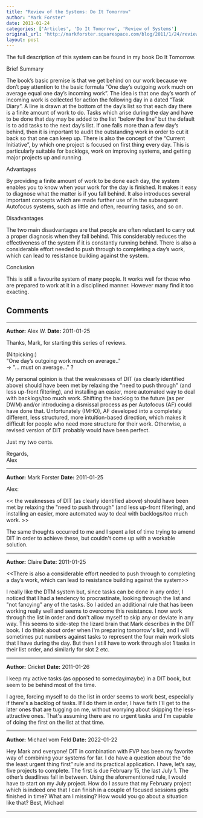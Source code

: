 ```yaml
---
title: "Review of the Systems: Do It Tomorrow"
author: "Mark Forster"
date: 2011-01-24
categories: ['Articles', 'Do It Tomorrow', 'Review of Systems']
original_url: "http://markforster.squarespace.com/blog/2011/1/24/review-of-the-systems-do-it-tomorrow.html"
layout: post
---
```


The full description of this system can be found in my book Do It Tomorrow.

Brief Summary

The book’s basic premise is that we get behind on our work because we don’t pay attention to the basic formula “One day’s outgoing work much on average equal one day’s incoming work”. The idea is that one day’s worth of incoming work is collected for action the following day in a dated “Task Diary”. A line is drawn at the bottom of the day’s list so that each day there is a finite amount of work to do. Tasks which arise during the day and have to be done that day may be added to the list “below the line” but the default is to add tasks to the next day’s list. If one falls more than a few day’s behind, then it is important to audit the outstanding work in order to cut it back so that one can keep up. There is also the concept of the “Current Initiative”, by which one project is focused on first thing every day. This is particularly suitable for backlogs, work on improving systems, and getting major projects up and running.

Advantages

By providing a finite amount of work to be done each day, the system enables you to know when your work for the day is finished. It makes it easy to diagnose what the matter is if you fall behind. It also introduces several important concepts which are made further use of in the subsequent Autofocus systems, such as little and often, recurring tasks, and so on.

Disadvantages

The two main disadvantages are that people are often reluctant to carry out a proper diagnosis when they fall behind. This considerably reduces the effectiveness of the system if it is constantly running behind. There is also a considerable effort needed to push through to completing a day’s work, which can lead to resistance building against the system.

Conclusion

This is still a favourite system of many people. It works well for those who are prepared to work at it in a disciplined manner. However many find it too exacting.


## Comments

---

**Author:** Alex W.
**Date:** 2011-01-25

Thanks, Mark, for starting this series of reviews.   
  
(Nitpicking:)   
"One day’s outgoing work much on average.."   
-> "... must on average..." ?  
  
My personal opinion is that the weaknesses of DIT (as clearly identified above) should have been met by relaxing the "need to push through" (and less up-front filtering), and installing an easier, more automated way to deal with backlogs/too much work. Shifting the backlog to the future (as per DWM) and/or introducing a dismissal process as per Autofocus (AF) could have done that. Unfortunately (IMHO), AF developed into a completely different, less structured, more intuition-based direction, which makes it difficult for people who need more structure for their work. Otherwise, a revised version of DIT probably would have been perfect.  
  
Just my two cents.   
  
Regards,   
Alex

---

**Author:** Mark Forster
**Date:** 2011-01-25

Alex:  
  
<< the weaknesses of DIT (as clearly identified above) should have been met by relaxing the "need to push through" (and less up-front filtering), and installing an easier, more automated way to deal with backlogs/too much work. >>  
  
The same thoughts occurred to me and I spent a lot of time trying to amend DIT in order to achieve these, but couldn't come up with a workable solution.

---

**Author:** Claire
**Date:** 2011-01-25

<<There is also a considerable effort needed to push through to completing a day’s work, which can lead to resistance building against the system>>  
  
I really like the DTM system but, since tasks can be done in any order, I noticed that I had a tendency to procrastinate, looking through the list and "not fancying" any of the tasks. So I added an additional rule that has been working really well and seems to overcome this resistance. I now work through the list in order and don't allow myself to skip any or deviate in any way. This seems to side-step the lizard brain that Mark describes in the DIT book. I do think about order when I'm preparing tomorrow's list, and I will sometimes put numbers against tasks to represent the four main work slots that I have during the day. But then I still have to work through slot 1 tasks in their list order, and similarly for slot 2 etc.

---

**Author:** Cricket
**Date:** 2011-01-26

I keep my active tasks (as opposed to someday/maybe) in a DIT book, but seem to be behind most of the time.  
  
I agree, forcing myself to do the list in order seems to work best, especially if there's a backlog of tasks. If I do them in order, I have faith I'll get to the later ones that are tugging on me, without worrying about skipping the less-attractive ones. That's assuming there are no urgent tasks and I'm capable of doing the first on the list at that time.

---

**Author:** Michael vom Feld
**Date:** 2022-01-22

Hey Mark and everyone! DIT in combination with FVP has been my favorite way of combining your systems for far. I do have a question about the “do the least urgent thing first” rule and its practical application. I have, let’s say, five projects to complete. The first is due February 15, the last July 1. The other’s deadlines fall in between. Using the aforementioned rule, I would have to start on my July project. How do I assure that my February project which is indeed one that I can finish in a couple of focused sessions gets finished in time? What am I missing? How would you go about a situation like that? Best, Michael

---
